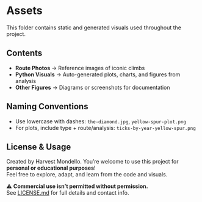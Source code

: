 # Assets

This folder contains static and generated visuals used throughout the project.

## Contents
- **Route Photos** → Reference images of iconic climbs
- **Python Visuals** → Auto-generated plots, charts, and figures from analysis
- **Other Figures** → Diagrams or screenshots for documentation

## Naming Conventions
- Use lowercase with dashes: `the-diamond.jpg`, `yellow-spur-plot.png`
- For plots, include type + route/analysis: `ticks-by-year-yellow-spur.png`

## License & Usage
Created by Harvest Mondello. You’re welcome to use this project for **personal or educational purposes**!  
Feel free to explore, adapt, and learn from the code and visuals.  

⚠️ **Commercial use isn’t permitted without permission.**  
See [LICENSE.md](https://github.com/HarvestMondello/Colorado-climbing-route-analysis/blob/main/LICENSE.MD) for full details and contact info.

